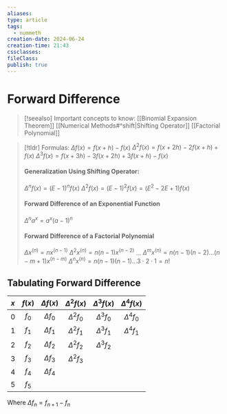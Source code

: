 ```yaml
---
aliases: 
type: article
tags:
  - nummeth
creation-date: 2024-06-24
creation-time: 21:43
cssclasses: 
fileClass: 
publish: true
---
```

# Forward Difference
> [!seealso] Important concepts to know:
> [[Binomial Expansion Theorem]]
> [[Numerical Methods#^shift|Shifting Operator]]
> [[Factorial Polynomial]]

> [!tldr] Formulas:
> $\Delta f(x) = f(x+h) - f(x)$
> $\Delta^2 f(x) = f(x+2h) - 2f(x+h) + f(x)$
> $\Delta^3 f(x) = f(x+3h) -3f(x+2h) + 3f(x+h) - f(x)$
> #### Generalization Using Shifting Operator:
> $\Delta^n f(x) = (E-1)^n f(x)$
> $\Delta^2 f(x) = (E-1)^2 f(x) = (E^2 -2E +1) f(x)$
> #### Forward Difference of an Exponential Function
> $\Delta^n a^x = a^x(a-1)^n$
> #### Forward Difference of a Factorial Polynomial
> $\Delta x^{(n)} = nx^{(n-1)}$
> $\Delta^2 x^{(n)} = n(n-1)x^{(n-2)}$
> $...$
> $\Delta^m x^{(n)} = n(n-1)(n-2) ... (n-m+1)x^{(n-m)}$
> $\Delta^n x^{(n)} = n(n-1)(n-1) ... 3 \cdot 2 \cdot 1 = n!$

## Tabulating Forward Difference 

| $x$ | $f(x)$ | $\Delta f(x)$ | $\Delta^2 f(x)$ | $\Delta^3 f(x)$ | $\Delta^4 f(x)$ |
| :-: | :----: | :-----------: | :-------------: | :-------------: | :-------------: |
|  0  | $f_0$  | $\Delta f_0$  | $\Delta^2 f_0$  | $\Delta^3 f_0$  | $\Delta^4 f_0$  |
|  1  | $f_1$  | $\Delta f_1$  | $\Delta^2 f_1$  | $\Delta^3 f_1$  | $\Delta^4 f_1$  |
|  2  | $f_2$  | $\Delta f_2$  | $\Delta^2 f_2$  | $\Delta^3 f_2$  |                 |
|  3  | $f_3$  | $\Delta f_3$  | $\Delta^2 f_3$  |                 |                 |
|  4  | $f_4$  | $\Delta f_4$  |                 |                 |                 |
|  5  | $f_5$  |               |                 |                 |                 |
Where $\Delta f_n = f_{n+1} - f_n$
